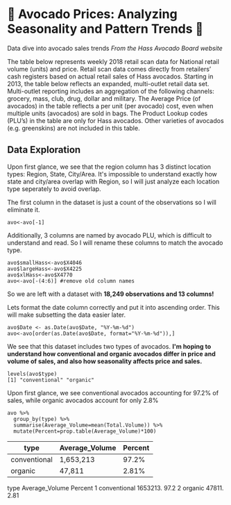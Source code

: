 # :avocado: Avocado Prices: Analyzing Seasonality and Pattern Trends :avocado:
Data dive into avocado sales trends
*From the Hass Avocado Board website*

The table below represents weekly 2018 retail scan data for National retail volume (units) and price. Retail scan data comes directly from retailers’ cash registers based on actual retail sales of Hass avocados. Starting in 2013, the table below reflects an expanded, multi-outlet retail data set. Multi-outlet reporting includes an aggregation of the following channels: grocery, mass, club, drug, dollar and military. The Average Price (of avocados) in the table reflects a per unit (per avocado) cost, even when multiple units (avocados) are sold in bags. The Product Lookup codes (PLU’s) in the table are only for Hass avocados. Other varieties of avocados (e.g. greenskins) are not included in this table.

## Data Exploration 
Upon first glance, we see that the region column has 3 distinct location types: Region, State, City/Area. 
It's impossible to understand exactly how state and city/area overlap with Region, so I will just analyze each location type seperately to avoid overlap.

The first column in the dataset is just a count of the observations so I will eliminate it.
```
avo<-avo[-1]
```

Additionally, 3 columns are named by avocado PLU, which is difficult to understand and read. So I will rename these columns to match the avocado type.  
```
avo$smallHass<-avo$X4046
avo$largeHass<-avo$X4225
avo$xlHass<-avo$X4770
avo<-avo[-(4:6)] #remove old column names
```
So we are left with a dataset with **18,249 observations and 13 columns!**

Lets format the date column correctly and put it into ascending order. This will make subsetting the data easier later.

```
avo$Date <- as.Date(avo$Date, "%Y-%m-%d")
avo<-avo[order(as.Date(avo$Date, format="%Y-%m-%d")),]
```
We see that this dataset includes two types of avocados. **I'm hoping to understand how conventional and organic avocados differ in price and volume of sales, and also how seasonality affects price and sales.**
```
levels(avo$type)
[1] "conventional" "organic"  
```

Upon first glance, we see conventional avocados accounting for 97.2% of sales, while organic avocados account for only 2.8%
```
avo %>% 
  group_by(type) %>% 
  summarise(Average_Volume=mean(Total.Volume)) %>%
  mutate(Percent=prop.table(Average_Volume)*100)
```
| type  | Average_Volume | Percent |
| ------------- | ------------- |-------------|
| conventional  | 1,653,213  | 97.2%
| organic | 47,811 | 2.81% |

type         Average_Volume Percent
  <fct>                 <dbl>   <dbl>
1 conventional       1653213.   97.2 
2 organic              47811.    2.81

